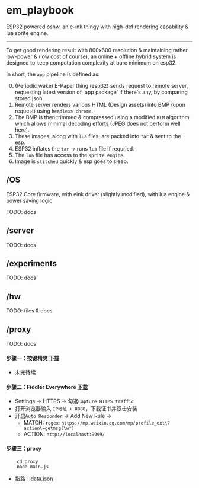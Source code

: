 # em_playbook
ESP32 powered oshw, an e-ink thingy with high-def rendering capability &amp; lua sprite engine.


----


To get good rendering result with 800x600 resolution & maintaining rather low-power & (low cost of course), an online + offline hybrid system is designed to keep computation complexity at bare minimum on esp32.

In short, the `app` pipeline is defined as:

0. (Periodic wake) E-Paper thing (esp32) sends request to remote server, requesting latest version of 'app package' if there's any, by comparing stored json.
1. Remote server renders various HTML (Design assets) into BMP (upon request) using `headless chrome`.
2. The BMP is then trimmed & compressed using a modified `RLM` algorithm which allows minimal decoding efforts (JPEG does not perform well here).
3. These images, along with `lua` files, are packed into `tar` & sent to the esp.
4. ESP32 inflates the `tar` -> runs `lua` file if requried.
5. The `lua` file has access to the `sprite engine`.
6. Image is `stitched` quickly & esp goes to sleep.


## /OS

ESP32 Core firmware, with eink driver (slightly modified), with lua engine & power saving logic

TODO: docs

## /server

TODO: docs

## /experiments

TODO: docs

## /hw

TODO: files & docs



## /proxy

TODO: docs

#### 步骤一：按键精灵 [下载](https://dl.pconline.com.cn/html_2/1/59/id=2598&pn=0.html "下载")
* 未完待续

#### 步骤二：Fiddler Everywhere [下载](https://www.telerik.com/download/fiddler/fiddler-everywhere-osx "下载")
* Settings -> HTTPS -> 勾选` Capture HTTPS traffic ` 
* 打开浏览器输入 ` IP地址 + 8888 `，下载证书并双击安装
* 开启` Auto Responder ` -> Add New Rule -> 
    * MATCH: ` regex:https://mp.weixin.qq.com/mp/profile_ext\?action\=getmsg(\w*) ` 
    * ACTION: ` http://localhost:9999/ `

#### 步骤三：proxy
```
    cd proxy
    node main.js
```
* 指路：[data.json](https://github.com/lulu-s/em_playbook/blob/master/server/static/lscal/news/data.json)